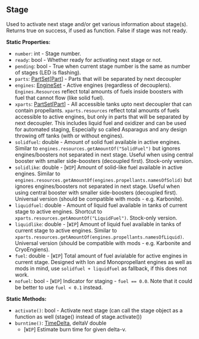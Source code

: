 ## Stage

Used to activate next stage and/or get various information about stage(s). Returns true on success, if used as function. False if stage was not ready.


**Static Properties:**
- `number`: int - Stage number.
- `ready`: bool - Whether ready for activating next stage or not.
- `pending`: bool - True when current stage number is the same as number of stages (LED is flashing).
- `parts`: [PartSet](../Parts/PartSet.1.md)\[[Part](../Parts/PartBase.md)\] - Parts that will be separated by next decoupler
- `engines`: [EngineSet](../Parts/EngineSet.md) - Active engines (regardless of decouplers). `Engines.Resources` reflect total amounts of fuels inside boosters with fuel that cannot flow (like solid fuel).
- `xparts`: [PartSet](../Parts/PartSet.1.md)\[[Part](../Parts/PartBase.md)\] - All accessible tanks upto next decoupler that can contain propellants. `xparts.resources` reflect total amounts of fuels accessible to active engines, but only in parts that will be separated by next decoupler. This includes liquid fuel and oxidizer and can be used for automated staging, Especially so called Asparagus and any design throwing off tanks (with or without engines).
- `solidfuel`: double - Amount of solid fuel available in active engines. Similar to `engines.resources.getAmountOf("SolidFuel")` but ignores engines/boosters not separated in next stage. Useful when using central booster with smaller side-boosters (decoupled first). Stock-only version.
- `solidlike`: double - \[`WIP`\] Amount of solid-like fuel available in active engines. Similar to `engines.resources.getAmountOf(engines.propellants.namesOfSolid)` but ignores engines/boosters not separated in next stage. Useful when using central booster with smaller side-boosters (decoupled first). Universal version (should be compatible with mods - e.g. Karbonite).
- `liquidfuel`: double - Amount of liquid fuel available in tanks of current stage to active engines. Shortcut to `xparts.resources.getAmountOf("LiquidFuel")`. Stock-only version.
- `liquidlike`: double - \[`WIP`\] Amount of liquid fuel available in tanks of current stage to active engines. Similar to `xparts.resources.getAmountOf(engines.propellants.namesOfLiquid)`. Universal version (should be compatible with mods - e.g. Karbonite and CryoEngiens).
- `fuel`: double - \[`WIP`\] Total amount of fuel avialable for active engines in current stage. Designed with Ion and Monopropellant engines as well as mods in mind, use `solidfuel + liquidfuel` as fallback, if this does not work.
- `nofuel`: bool - \[`WIP`\] Indicator for staging - `fuel == 0.0`. Note that it could be better to use `fuel < 0.1` instead.

**Static Methods:**
- `activate()`: bool - Activate next stage (can call the stage object as a function as well (stage() instead of stage.activate())
- `burntime()`: [TimeDelta](TimeDelta.md), deltaV double
  - \[`WIP`\] Estimate burn time for given delta-v.
